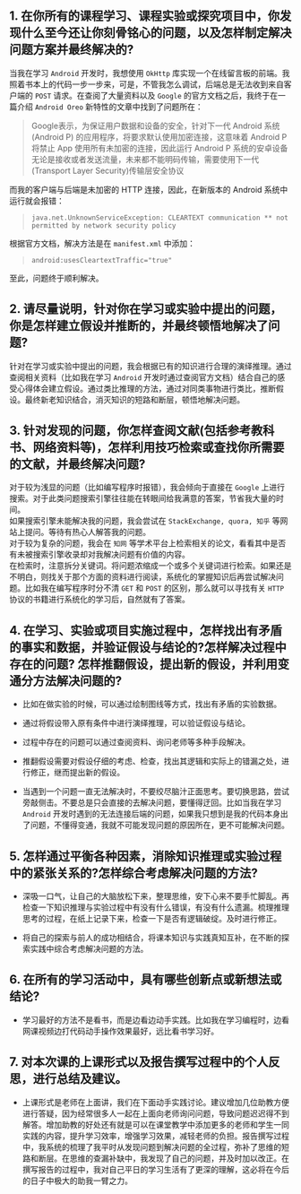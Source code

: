 ## 1. 在你所有的课程学习、课程实验或探究项目中，你发现什么至今还让你刻骨铭心的问题，以及怎样制定解决问题方案并最终解决的? 

当我在学习 `Android` 开发时，我想使用 `OkHttp` 库实现一个在线留言板的前端。我照着书本上的代码一步一步来，可是，不管我怎么调试，后端总是无法收到来自客户端的 `POST` 请求。在查阅了大量资料以及 `Google` 的官方文档之后，我终于在一篇介绍 `Android Oreo` 新特性的文章中找到了问题所在： 
> Google表示，为保证用户数据和设备的安全，针对下一代 Android 系统(Android P) 的应用程序，将要求默认使用加密连接，这意味着 Android P 将禁止 App 使用所有未加密的连接，因此运行 Android P 系统的安卓设备无论是接收或者发送流量，未来都不能明码传输，需要使用下一代(Transport Layer Security)传输层安全协议

而我的客户端与后端是未加密的 HTTP 连接，因此，在新版本的 Android 系统中运行就会报错：
>`java.net.UnknownServiceException: CLEARTEXT communication ** not permitted by network security policy`

根据官方文档，解决方法是在 `manifest.xml` 中添加：
> `android:usesCleartextTraffic="true"`

至此，问题终于顺利解决。

## 2. 请尽量说明，针对你在学习或实验中提出的问题，你是怎样建立假设并推断的，并最终顿悟地解决了问题? 

针对在学习或实验中提出的问题，我会根据已有的知识进行合理的演绎推理。通过查阅相关资料（比如我在学习 `Android` 开发时通过查阅官方文档）结合自己的感受心得体会建立假设。通过类比推理的方法，通过对同类事物进行类比，推断假设。最终新老知识结合，消灭知识的短路和断层，顿悟地解决问题。

## 3. 针对发现的问题，你怎样查阅文献(包括参考教科书、网络资料等)，怎样利用技巧检索或查找你所需要的文献，并最终解决问题?

对于较为浅显的问题（比如编写程序时报错），我会倾向于直接在 `Google` 上进行搜索。对于此类问题搜索引擎往往能在转眼间给我满意的答案，节省我大量的时间。    
如果搜索引擎未能解决我的问题，我会尝试在 `StackExchange, quora, 知乎` 等网站上提问。等待有热心人解答我的问题。    
对于较为复杂的问题，我会在 `知网` 等学术平台上检索相关的论文，看看其中是否有未被搜索引擎收录却对我解决问题有价值的内容。    
在检索时，注意拆分关键词。将问题浓缩成一个或多个关键词进行检索。如果还是不明白，则找关于那个方面的资料进行阅读，系统化的掌握知识后再尝试解决问题。比如我在编写程序时分不清 `GET` 和 `POST` 的区别，那么就可以寻找有关 `HTTP` 协议的书籍进行系统化的学习后，自然就有了答案。

## 4. 在学习、实验或项目实施过程中，怎样找出有矛盾的事实和数据，并验证假设与结论的?怎样解决过程中存在的问题? 怎样推翻假设，提出新的假设，并利用变通分方法解决问题的? 

* 比如在做实验的时候，可以通过绘制图线等方式，找出有矛盾的实验数据。

* 通过将假设带入原有条件中进行演绎推理，可以验证假设与结论。

* 过程中存在的问题可以通过查阅资料、询问老师等多种手段解决。

* 推翻假设需要对假设仔细的考虑、检查，找出其逻辑和实际上的错漏之处，进行修正，继而提出新的假设。

* 当遇到一个问题一直无法解决时，不要绞尽脑汁正面思考。要切换思路，尝试旁敲侧击。不要总是只会直接的去解决问题，要懂得迂回。比如当我在学习 `Android` 开发时遇到的无法连接后端的问题，如果我只想到是我的代码本身出了问题，不懂得变通，我就不可能发现问题的原因所在，更不可能解决问题。

## 5. 怎样通过平衡各种因素，消除知识推理或实验过程中的紧张关系的?怎样综合考虑解决问题的方法? 

* 深吸一口气，让自己的大脑放松下来，整理思维，安下心来不要手忙脚乱。再检查一下知识推理与实验过程中有没有什么错误，有没有什么遗漏。梳理推理思考的过程，在纸上记录下来，检查一下是否有逻辑破绽。及时进行修正。

* 将自己的探索与前人的成功相结合，将课本知识与实践真知互补，在不断的探索实践中综合考虑解决问题的方法。

## 6. 在所有的学习活动中，具有哪些创新点或新想法或结论? 

* 学习最好的方法不是看书，而是边看边动手实践。比如我在学习编程时，边看网课视频边打代码动手操作效果最好，远比看书学习好。

## 7. 对本次课的上课形式以及报告撰写过程中的个人反思，进行总结及建议。

* 上课形式是老师在上面讲，我们在下面动手实践讨论。建议增加几位助教方便进行答疑，因为经常很多人一起在上面向老师询问问题，导致问题迟迟得不到解答。增加助教的好处还有就是可以在课堂教学中添加更多的老师和学生一同实践的内容，提升学习效率，增强学习效果，减轻老师的负担。报告撰写过程中，我系统的梳理了我平时从发现问题到解决问题的全过程，弥补了思维的短路和断层。在思维的查漏补缺中，我发现了自己的问题，并及时加以改正。在撰写报告的过程中，我对自己平日的学习生活有了更深的理解，这必将在今后的日子中极大的助我一臂之力。
